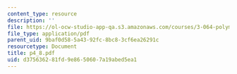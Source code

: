 ```yaml
---
content_type: resource
description: ''
file: https://ol-ocw-studio-app-qa.s3.amazonaws.com/courses/3-064-polymer-engineering-fall-2003/d375636281fd9e8650607a19abed5ea1_p4_8.pdf
file_type: application/pdf
parent_uid: 9baf0d58-5a43-92fc-8bc8-3cf6ea26291c
resourcetype: Document
title: p4_8.pdf
uid: d3756362-81fd-9e86-5060-7a19abed5ea1
---
```

